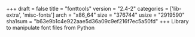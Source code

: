 +++
draft = false
title = "fonttools"
version = "2.4-2"
categories = ['lib-extra', 'misc-fonts']
arch = "x86_64"
size = "376744"
usize = "2919590"
sha1sum = "b63e9b1c4e922aae5d36a09c9ef216f7ec5a50fd"
+++
Library to manipulate font files from Python